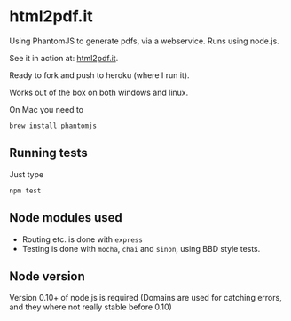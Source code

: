 html2pdf.it
===========
Using PhantomJS to generate pdfs, via a webservice. Runs using node.js.

See it in action at: [html2pdf.it](http://www.html2pdf.it).

Ready to fork and push to heroku (where I run it).

Works out of the box on both windows and linux.

On Mac you need to
```
brew install phantomjs
```

Running tests
-----------
Just type
```
npm test
````

Node modules used
----------------
- Routing etc. is done with `express`
- Testing is done with `mocha`, `chai` and `sinon`, using BBD style tests.

Node version
------------
Version 0.10+ of node.js is required (Domains are used for catching errors, and they where not really stable before 0.10)
